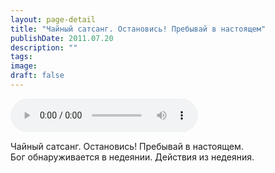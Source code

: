 ```yaml
---
layout: page-detail
title: "Чайный сатсанг. Остановись! Пребывай в настоящем"
publishDate: 2011.07.20
description: ""
tags:
image:
draft: false
---
```


<audio title="2011.07.20 - Чайный сатсанг. Остановись! Пребывай в настоящем.mp3" src="https://filer-api.advayta.org/v1.0/public/files/74731" controls=""></audio>

 Чайный сатсанг. Остановись! Пребывай в настоящем.  
 Бог обнаруживается в недеянии. Действия из недеяния.  

  
